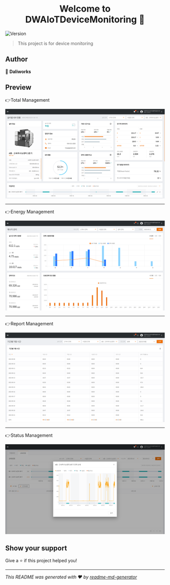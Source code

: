 <h1 align="center">Welcome to DWAIoTDeviceMonitoring 👋</h1>
<p>
  <img alt="Version" src="https://img.shields.io/badge/version-1.0.0-blue.svg?cacheSeconds=2592000" />
</p>

> This project is for device monitoring

## Author

👤 **Daliworks**

## Preview

👉Total Management

<p>
  <img alt="screenshot00" src="screenshot/scr_00.png">
</p>

---

👉Energy Management

<p>
  <img alt="screenshot01" src="screenshot/scr_01.png">
</p>

---

👉Report Management

<p>
  <img alt="screenshot02" src="screenshot/scr_02.png">
</p>

---

👉Status Management

<p>
  <img alt="screenshot03" src="screenshot/scr_03.png">
</p>

## Show your support

Give a ⭐️ if this project helped you!

---

_This README was generated with ❤️ by [readme-md-generator](https://github.com/kefranabg/readme-md-generator)_
